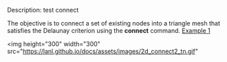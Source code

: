Description: test connect

The objective is to connect a set of existing nodes into a triangle
mesh that satisfies the Delaunay criterion using the **connect**
command.
  [Example 1](description_2dconn.md)


<img height="300" width="300" src="https://lanl.github.io/docs/assets/images/2d_connect2_tn.gif"
